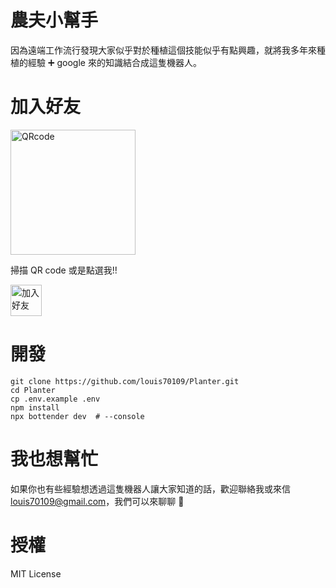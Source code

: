 # 農夫小幫手

因為遠端工作流行發現大家似乎對於種植這個技能似乎有點興趣，就將我多年來種植的經驗 ➕ google 來的知識結合成這隻機器人。

# 加入好友

<img height="200" border="0" alt="QRcode" src="https://i.imgur.com/b1nlXa6.png">

掃描 QR code 或是點選我!!

<a href="https://line.me/R/ti/p/%40217vobcy"><img height="50" border="0" alt="加入好友" src="https://scdn.line-apps.com/n/line_add_friends/btn/zh-Hant.png"></a>

# 開發

```
git clone https://github.com/louis70109/Planter.git
cd Planter
cp .env.example .env
npm install
npx bottender dev  # --console
```

# 我也想幫忙

如果你也有些經驗想透過這隻機器人讓大家知道的話，歡迎聯絡我或來信 louis70109@gmail.com，我們可以來聊聊 🙂

# 授權

MIT License